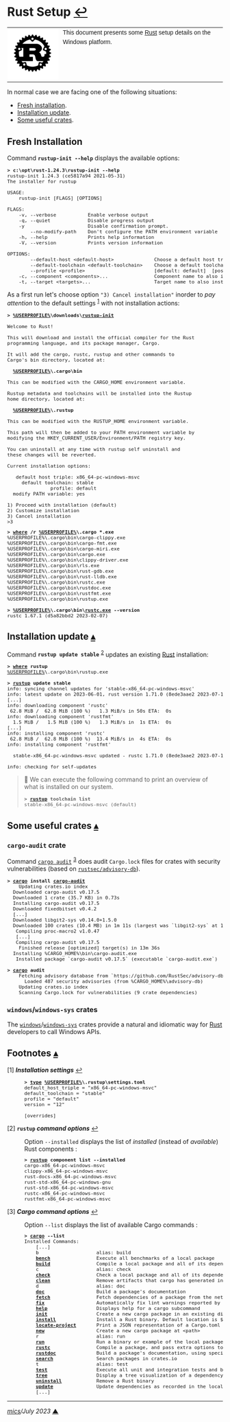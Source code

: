 # <span id="top">Rust Setup</span> <span style="size:30%;"><a href="README.md">↩</a></span>

<table style="font-family:Helvetica,Arial;line-height:1.6;">
  <tr>
  <td style="border:0;padding:0 10px 0 0;min-width:120px;"><a href="https://www.rust-lang.org/" rel="external"><img src="./docs/images/rust-logo-blk.svg" width="120" alt="Rust project"/></a></td>
  <td style="border:0;padding:0;vertical-align:text-top;">This document presents some <a href="https://www.rust-lang.org/" rel="external">Rust</a> setup details on the Windows platform.
  </td>
  </tr>
</table>

In normal case we are facing one of the following situations:
- [Fresh installation](#installation).
- [Installation update](#update).
- [Some useful crates](#crates).

## <span id="installation">Fresh Installation</span>

Command **`rustup-init --help`** displays the available options:

<pre style="font-size:80%;">
<b>&gt; c:\opt\rust-1.24.3\rustup-init</a> --help</b>
rustup-init 1.24.3 (ce5817a94 2021-05-31)
The installer for rustup

USAGE:
    rustup-init [FLAGS] [OPTIONS]

FLAGS:
    -v, --verbose           Enable verbose output
    -q, --quiet             Disable progress output
    -y                      Disable confirmation prompt.
        --no-modify-path    Don't configure the PATH environment variable
    -h, --help              Prints help information
    -V, --version           Prints version information

OPTIONS:
        --default-host &lt;default-host&gt;              Choose a default host triple
        --default-toolchain &lt;default-toolchain&gt;    Choose a default toolchain to install
        --profile &lt;profile&gt;                        [default: default]  [possible values: minimal, default, complete]
    -c, --component &lt;components&gt;...                Component name to also install
    -t, --target &lt;targets&gt;...                      Target name to also install
</pre>

As a first run let's choose option `"3) Cancel installation"` inorder to *pay attention* to the default settings <sup id="anchor_01">[1](#footnote_01)</sup> with not installation actions:

<pre style="font-size:80%;">
<b>&gt; <a href="https://en.wikipedia.org/wiki/Environment_variable#Default_values">%USERPROFILE%</a>\downloads\<a href="https://rust-lang.github.io/rustup/installation/index.html">rustup-init</a></b>

Welcome to Rust!

This will download and install the official compiler for the Rust
programming language, and its package manager, Cargo.

It will add the cargo, rustc, rustup and other commands to
Cargo's bin directory, located at:

  <b><a href="https://en.wikipedia.org/wiki/Environment_variable#Default_values">%USERPROFILE%</a>\.cargo\bin</b>

This can be modified with the CARGO_HOME environment variable.

Rustup metadata and toolchains will be installed into the Rustup
home directory, located at:

  <b><a href="https://en.wikipedia.org/wiki/Environment_variable#Default_values">%USERPROFILE%</a>\.rustup</b>

This can be modified with the RUSTUP_HOME environment variable.

This path will then be added to your PATH environment variable by
modifying the HKEY_CURRENT_USER/Environment/PATH registry key.

You can uninstall at any time with rustup self uninstall and
these changes will be reverted.

Current installation options:

   default host triple: x86_64-pc-windows-msvc
     default toolchain: stable
               profile: default
  modify PATH variable: yes

1) Proceed with installation (default)
2) Customize installation
3) Cancel installation
>3
</pre>

<pre style="font-size:80%;">
<b>&gt; <a href="https://docs.microsoft.com/en-us/windows-server/administration/windows-commands/where_1">where</a> /r <a href="https://en.wikipedia.org/wiki/Environment_variable#Default_values">%USERPROFILE%</a>\.cargo *.exe</b>
%USERPROFILE%\.cargo\bin\cargo-clippy.exe
%USERPROFILE%\.cargo\bin\cargo-fmt.exe
%USERPROFILE%\.cargo\bin\cargo-miri.exe
%USERPROFILE%\.cargo\bin\cargo.exe
%USERPROFILE%\.cargo\bin\clippy-driver.exe
%USERPROFILE%\.cargo\bin\rls.exe
%USERPROFILE%\.cargo\bin\rust-gdb.exe
%USERPROFILE%\.cargo\bin\rust-lldb.exe
%USERPROFILE%\.cargo\bin\rustc.exe
%USERPROFILE%\.cargo\bin\rustdoc.exe
%USERPROFILE%\.cargo\bin\rustfmt.exe
%USERPROFILE%\.cargo\bin\rustup.exe
&nbsp;
<b>&gt; <a href="https://en.wikipedia.org/wiki/Environment_variable#Default_values">%USERPROFILE%</a>\.cargo\bin\<a href="https://doc.rust-lang.org/rustc/command-line-arguments.html">rustc.exe</a> --version</b>
rustc 1.67.1 (d5a82bbd2 2023-02-07)
</pre>

## <span id="update">Installation update</span> [**&#x25B4;**](#top)

Command **`rustup update stable`** <sup id="anchor_02">[2](#footnote_02)</sup>  updates an existing [Rust][rust_lang] installation:

<pre style="font-size:80%;">
<b>&gt; <a href="https://docs.microsoft.com/en-us/windows-server/administration/windows-commands/where_1">where</a> rustup</b>
<a href="https://en.wikipedia.org/wiki/Environment_variable#Default_values">%USERPROFILE%</a>\.cargo\bin\rustup.exe
&nbsp;
<b>&gt; <a href="https://rust-lang.github.io/rustup/basics.html" rel="external">rustup</a> update stable</b>
info: syncing channel updates for 'stable-x86_64-pc-windows-msvc'
info: latest update on 2023-06-01, rust version 1.71.0 (8ede3aae2 2023-07-12)
[...]
info: downloading component 'rustc'
 62.8 MiB /  62.8 MiB (100 %)   1.3 MiB/s in 50s ETA:  0s
info: downloading component 'rustfmt'
  1.5 MiB /   1.5 MiB (100 %)   1.3 MiB/s in  1s ETA:  0s
[...]
info: installing component 'rustc'
 62.8 MiB /  62.8 MiB (100 %)  13.4 MiB/s in  4s ETA:  0s
info: installing component 'rustfmt'

  stable-x86_64-pc-windows-msvc updated - rustc 1.71.0 (8ede3aae2 2023-07-12) (from rustc 1.70.0 (90c541806 2023-05-31))

info: checking for self-updates
</pre>

> **:mag_right:** We can execute the following command to print an overview of what is installed on our system.
> <pre style="font-size:80%;">
> <b>&gt; <a href="https://rust-lang.github.io/rustup/basics.html" rel="externale">rustup</a> toolchain list</a></b>
> stable-x86_64-pc-windows-msvc (default)
> </pre>

## <span id="crates">Some useful crates</span> [**&#x25B4;**](#top)

### <span id="cargo-audit">`cargo-audit` crate</span>

Command [`cargo audit`][cargo_audit] <sup id="anchor_03">[3](#footnote_03)</sup> does audit `Cargo.lock` files for crates with security vulnerabilities (based on [`rustsec/advisory-db`](https://github.com/RustSec/advisory-db/)).

<pre style="font-size:80%;">
<b>&gt; <a href="https://doc.rust-lang.org/cargo/commands/cargo.html" rel="external">cargo</a> install <a href="https://crates.io/crates/cargo-audit" rel="external">cargo-audit</a></b>
    Updating crates.io index
  Downloaded cargo-audit v0.17.5
  Downloaded 1 crate (35.7 KB) in 0.73s
  Installing cargo-audit v0.17.5
  Downloaded fixedbitset v0.4.2
  [...]
  Downloaded libgit2-sys v0.14.0+1.5.0
  Downloaded 100 crates (10.4 MB) in 1m 11s (largest was `libgit2-sys` at 1.5 MB)
   Compiling proc-macro2 v1.0.47
   [...]
   Compiling cargo-audit v0.17.5
    Finished release [optimized] target(s) in 13m 36s
  Installing %CARGO_HOME%\bin\cargo-audit.exe
   Installed package `cargo-audit v0.17.5` (executable `cargo-audit.exe`)
&nbsp;
<b>&gt; <a href="https://doc.rust-lang.org/cargo/commands/cargo.html" rel="external">cargo</a> audit</b>
    Fetching advisory database from `https://github.com/RustSec/advisory-db.git`
      Loaded 487 security advisories (from %CARGO_HOME%\advisory-db)
    Updating crates.io index
    Scanning Cargo.lock for vulnerabilities (9 crate dependencies)
</pre>

### <span id="crates_windows">`windows`/`windows-sys` crates</span>

The [`windows`](https://crates.io/crates/windows)/[`windows-sys`](https://crates.io/crates/windows-sys) crates provide a natural and idiomatic way for [Rust][rust_lang] developers to call Windows APIs.

## <span id="footnotes">Footnotes</span> [**&#x25B4;**](#top)

<span id="footnote_01">[1]</span> ***Installation settings*** [↩](#anchor_01)

<dl><dd>
<pre style="font-size:80%;">
<b>&gt; <a href="https://docs.microsoft.com/en-us/windows-server/administration/windows-commands/type">type</a> <a href="https://en.wikipedia.org/wiki/Environment_variable#Default_values">%USERPROFILE%</a>\.rustup\settings.toml</b>
default_host_triple = "x86_64-pc-windows-msvc"
default_toolchain = "stable"
profile = "default"
version = "12"
&nbsp;
[overrides]
</pre>
</dd></dl>

<span id="footnote_02">[2]</span> **`rustup` *command options*** [↩](#anchor_02)

<dl><dd>
Option <code>--installed</code> displays the list of <i>installed</i> (instead of <i>available</i>) Rust components :
<pre style="font-size:80%">
<b>&gt; <a href="https://rust-lang.github.io/rustup/basics.html" rel="external">rustup</a> component list --installed</b>
cargo-x86_64-pc-windows-msvc
clippy-x86_64-pc-windows-msvc
rust-docs-x86_64-pc-windows-msvc
rust-std-x86_64-pc-windows-gnu
rust-std-x86_64-pc-windows-msvc
rustc-x86_64-pc-windows-msvc
rustfmt-x86_64-pc-windows-msvc
</pre>
</dd></dl>

<span id="footnote_03">[3]</span> ***Cargo command options*** [↩](#anchor_03)

<dl><dd>
Option <code>--list</code> displays the list of available Cargo commands :
<pre style="font-size:80%;">
<b>&gt; <a href="https://doc.rust-lang.org/cargo/commands/cargo.html" rel="external">cargo</a> --list</b>
Installed Commands:
    [...]
    b                    alias: build
    <a href="https://doc.rust-lang.org/cargo/commands/cargo-bench.html"><b>bench</b></a>                Execute all benchmarks of a local package
    <a href="https://doc.rust-lang.org/cargo/commands/cargo-build.html"><b>build</b></a>                Compile a local package and all of its dependencies
    c                    alias: check
    <a href="https://doc.rust-lang.org/cargo/commands/cargo-check.html"><b>check</b></a>                Check a local package and all of its dependencies for errors
    <a href="https://doc.rust-lang.org/cargo/commands/cargo-clean.html"><b>clean</b></a>                Remove artifacts that cargo has generated in the past
    d                    alias: doc
    <a href="https://doc.rust-lang.org/cargo/commands/cargo-doc.html"><b>doc</b></a>                  Build a package's documentation
    <a href="https://doc.rust-lang.org/cargo/commands/cargo-fetch.html"><b>fetch</b></a>                Fetch dependencies of a package from the network
    <a href="https://doc.rust-lang.org/cargo/commands/cargo-fix.html"><b>fix</b></a>                  Automatically fix lint warnings reported by rustc
    <a href="https://doc.rust-lang.org/cargo/commands/cargo-help.html"><b>help</b></a>                 Displays help for a cargo subcommand
    <a href="https://doc.rust-lang.org/cargo/commands/cargo-init.html"><b>init</b></a>                 Create a new cargo package in an existing directory
    <a href="https://doc.rust-lang.org/cargo/commands/cargo-install.html"><b>install</b></a>              Install a Rust binary. Default location is $HOME/.cargo/bin
    <a href="https://doc.rust-lang.org/cargo/commands/cargo-locate-project.html"><b>locate-project</b></a>       Print a JSON representation of a Cargo.toml file's location
    <a href="https://doc.rust-lang.org/cargo/commands/cargo-new.html"><b>new</b></a>                  Create a new cargo package at &lt;path&gt;
    r                    alias: run
    <a href="https://doc.rust-lang.org/cargo/commands/cargo-run.html"><b>run</b></a>                  Run a binary or example of the local package
    <a href="https://doc.rust-lang.org/cargo/commands/cargo-rustc.html"><b>rustc</b></a>                Compile a package, and pass extra options to the compiler
    <a href="https://doc.rust-lang.org/cargo/commands/cargo-rustdoc.html"><b>rustdoc</b></a>              Build a package's documentation, using specified custom flags.
    <a href="https://doc.rust-lang.org/cargo/commands/cargo-search.html"><b>search</b></a>               Search packages in crates.io
    t                    alias: test
    <a href="https://doc.rust-lang.org/cargo/commands/cargo-test.html"><b>test</b></a>                 Execute all unit and integration tests and build examples of a local package
    <a href="https://doc.rust-lang.org/cargo/commands/cargo-tree.html"><b>tree</b></a>                 Display a tree visualization of a dependency graph
    <a href="https://doc.rust-lang.org/cargo/commands/cargo-uninstall.html"><b>uninstall</b></a>            Remove a Rust binary
    <a href="https://doc.rust-lang.org/cargo/commands/cargo-update.html"><b>update</b></a>               Update dependencies as recorded in the local lock file
    [...]
</pre>
</dd></dl>

***

*[mics](https://lampwww.epfl.ch/~michelou/)/July 2023* [**&#9650;**](#top)
<span id="bottom">&nbsp;</span>

<!-- link refs -->

[cargo_audit]: https://lib.rs/crates/cargo-audit
[rust_lang]: https://www.rust-lang.org/
[rustc_cli]: https://man.archlinux.org/man/rustc.1.en
